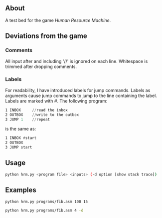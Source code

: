 ## About

A test bed for the game _Human Resource Machine_.

## Deviations from the game
### Comments
All input after and including '//' is ignored on each line.  Whitespace is trimmed after dropping comments.

### Labels
For readability, I have introduced labels for jump commands.  Labels as arguments cause jump commands to jump to the line containing the label.  Labels are marked with \#.  The following program:
```asm
1 INBOX     //read the inbox
2 OUTBOX    //write to the outbox
3 JUMP 1    //repeat
```
is the same as:
```asm
1 INBOX #start
2 OUTBOX
3 JUMP start
```
## Usage
```bash
python hrm.py <program file> <inputs> (-d option [show stack trace])
```
## Examples
```bash
python hrm.py programs/fib.asm 100 15
```
```bash
python hrm.py programs/fib.asm 4 -d
```
